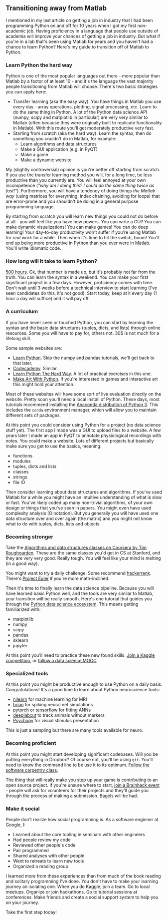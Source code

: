 ## Transitioning away from Matlab

I mentioned in my last article on getting a job in industry that I had been programming Python on and off for 10 years when I got my first non-academic job. Having proficiency in a language that people use outside of academia will improve your chances of getting a job in industry. But what if you're in a lab that's been using Matlab for years and you haven't had a chance to learn Python? Here's my guide to transition off of Matlab to Python.

### Learn Python the hard way

Python is one of the most popular languages out there - more popular than Matlab by a factor of at least 10 - and it's the language the vast majority people transitioning from Matlab will choose. There's two basic strategies you can apply here:

* Transfer learning (aka the easy way). You have things in Matlab you use every day - array operations, plotting, signal processing, etc. Learn to do the same thing in Python. A lot of the Python data science API (numpy, scipy and matplotlib in particular) are very very similar to Matlab (often because they were originally built to replicate functionality in Matlab). With this route you'll get moderately productive very fast. 
* Starting from scratch (aka the hard way). Learn the syntax, then do something you couldn't do in Matlab, for example:
  * Learn algorithms and data structures
  * Make a GUI application (e.g. in PyQT)
  * Make a game
  * Make a dynamic website

My (slightly controversial) opinion is you're better off starting from scratch. If you use the transfer learning method you will, for a long time, be less productive than you currently are. You will feel annoyed at your own incompetence (*"why am I doing this? I could do the same thing twice as fast!"*). Furthermore, you will have a tendency of doing things *the Matlab way* (using matrices for everything, index chaining, avoiding for loops) that are error-prone and you shouldn't be doing in a general purpose programming language. 

By starting from scratch you will learn new things you could not do before at all - you will feel like you have new powers. You can write a GUI! You can make dynamic visualizations! You can make games! You can do deep learning! Your day-to-day productivity won't suffer if you're using Matlab for *real work* for a while. Then when it's time to hit the switch, boom! You'll end up being more productive in Python than you ever were in Matlab. You'll write idiomatic code.

### How long will it take to learn Python?

[500 hours](https://qr.ae/T3Q1WK). Ok, that number is made up, but it's probably not far from the truth. You can learn the syntax in a weekend. You can make your first significant project in a few days. However, proficiency comes with time. Don't wait until 3 weeks before a technical interview to start learning (I've seen candidates do this, it's not good). Start today, keep at it every day (1 hour a day will suffice) and it will pay off. 

### A curriculum

If you have never seen or touched Python, you can start by learning the syntax and the basic data structures (tuples, dicts, and lists) through online resources. Some you will have to pay for, others not. 30$ is not much for a lifelong skill.

Some sample websites are:

* [Learn Python](https://www.learnpython.org/). Skip the numpy and pandas tutorials, we'll get back to that later.
* [Codecademy](https://www.codecademy.com/learn/learn-python). Similar.
* [Learn Python The Hard Way](https://learnpythonthehardway.org/python3/). A lot of practical exercises in this one.
* [Make Art With Python](https://www.makeartwithpython.com/). If you're interested in games and interactive art this might hold your attention.

Most of these websites will have some sort of live evaluation directly on the website. Pretty soon you'll need a local install of Python. These days, most tutorials recommend installing the [Anaconda distribution of Python 3](https://www.anaconda.com/distribution/). This includes the `conda` environment manager, which will allow you to maintain different sets of packages.

At this point you could consider using Python for a project (no data science stuff yet). The first app I made was a GUI to upload files to a website. A few years later I made an app in PyQT to annotate physiological recordings with notes. You could make a website. Lots of different projects but basically make sure you get to use the basics, meaning:

* functions
* modules
* tuples, dicts and lists
* classes
* strings
* file IO

Then consider learning about data structures and algorithms. If you've used Matlab for a while you might have an intuitive understanding of what is slow or fast. You've likely coded up many non-trivial algorithms, of your own design or things that you've seen in papers. You might even have used complexity analysis (O notation). But you generally you will have used one data structure over and over again (the matrix) and you might not know what to do with tuples, dicts, lists and objects. 

### Becoming stronger

Take the [Algorithms and data structures classes on Coursera by Tim Roughgarden](https://www.coursera.org/specializations/algorithms). These are the same classes you'd get in CS at Stanford, and they are very very good. Really tough. You will feel like your mind is melting (in a good way).

You might want to try a daily challenge. Some recommend [hackerrank](https://www.hackerrank.com/). There's [Project Euler](https://projecteuler.net/) if you're more math-inclined. 

Then it's time to finally learn the data science pipeline. Because you will have learned basic Python well, and the tools are very similar to Matlab, your transition will be really smooth. Here's one tutorial that guides you through the [Python data science ecosystem](https://realpython.com/matlab-vs-python/). This means getting familiarized with:

* matplotlib
* numpy
* scipy
* pandas
* sklearn
* jupyter

At this point you'll need to practice these new found skills. [Join a Kaggle competition](https://www.kaggle.com/), or [follow a data science MOOC](https://www.coursera.org/specializations/jhu-data-science).

### Specialized tools

At this point you might be productive enough to use Python on a daily basis. Congratulations! It's a good time to learn about Python neuroscience tools:

* [nilearn](https://nilearn.github.io/) for machine learning for MRI
* [brian](https://brian2.readthedocs.io/en/stable/) for spiking neural net simulations
* [pytorch](https://pytorch.org/) or [tensorflow](https://www.tensorflow.org/) for fitting ANNs
* [deeplabcut](http://www.mousemotorlab.org/deeplabcut) to track animals without markers
* [Psychopy](https://www.psychopy.org/) for visual stimulus presentation

This is just a sampling but there are many tools available for neuro.

### Becoming proficient

At this point you might start developing significant codebases. Will you be putting everything in Dropbox? Of course not, you'll be using `git`. You'll need to know the command line to be use it to its optimum. [Follow the software carpentry class](https://software-carpentry.org/lessons/index.html).

The thing that will really make you step up your game is contributing to an open source project. If you're unsure where to start, [join a Brainhack event](https://www.brainhack.org/) - people will ask for volunteers for their projects and they'll guide you through the process of making a submission. Bagels will be had.

### Make it social

People don't realize how social programming is. As a software enginner at Google, I:

* Learned about the core tooling in seminars with other engineers
* Had people review my code
* Reviewed other people's code
* Pair programmed
* Shared analyses with other people
* Went to retreats to learn new tools
* Organized a reading group

I learned more from these experiences than from much of the book reading and solitary programming I've done. You don't have to make your learning journey an isolating one. When you do Kaggle, join a team. Go to local meetups. Organize or join hackathons. Go to tutorial sessions at conferences. Make friends and create a social support system to help you on your journey. 

Take the first step today!